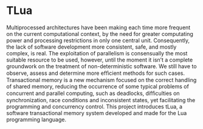 TLua
====

Multiprocessed architectures have been making each time more frequent on the current computational context, by the need for greater computating power and processing restrictions in only one central unit. Consequently, the lack of software development more consistent, safe, and mostly complex, is real. The exploitation of parallelism is consensually the most suitable resource to be used, however, until the moment it isn’t a complete groundwork on the treatment of non-deterministic software. We still have to observe, assess and determine more efﬁcient methods for such cases. Transactional memory is a new mechanism focused on the correct handling of shared memory, reducing the occurrence of some typical problems of concurrent and parallel computing, such as deadlocks, difﬁculties on synchronization, race conditions and inconsistent states, yet facilitating the programming and concurrency control. This project introduces tLua, a software transactional memory system developed and made for the Lua programming language.
